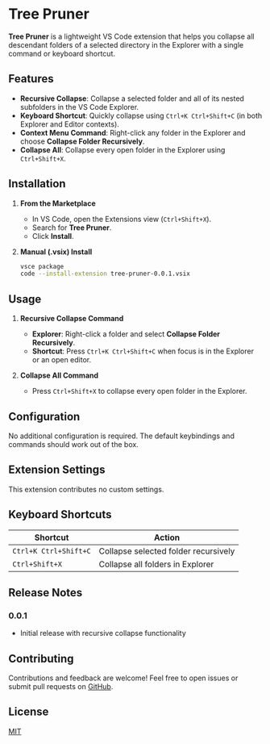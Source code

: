 # Tree Pruner

**Tree Pruner** is a lightweight VS Code extension that helps you collapse all descendant folders of a selected directory in the Explorer with a single command or keyboard shortcut.

## Features

* **Recursive Collapse**: Collapse a selected folder and all of its nested subfolders in the VS Code Explorer.
* **Keyboard Shortcut**: Quickly collapse using `Ctrl+K Ctrl+Shift+C` (in both Explorer and Editor contexts).
* **Context Menu Command**: Right-click any folder in the Explorer and choose **Collapse Folder Recursively**.
* **Collapse All**: Collapse every open folder in the Explorer using `Ctrl+Shift+X`.

## Installation

1. **From the Marketplace**

   * In VS Code, open the Extensions view (`Ctrl+Shift+X`).
   * Search for **Tree Pruner**.
   * Click **Install**.

2. **Manual (.vsix) Install**

   ```bash
   vsce package
   code --install-extension tree-pruner-0.0.1.vsix
   ```

## Usage

1. **Recursive Collapse Command**

   * **Explorer**: Right-click a folder and select **Collapse Folder Recursively**.
   * **Shortcut**: Press `Ctrl+K Ctrl+Shift+C` when focus is in the Explorer or an open editor.

2. **Collapse All Command**

   * Press `Ctrl+Shift+X` to collapse every open folder in the Explorer.

## Configuration

No additional configuration is required. The default keybindings and commands should work out of the box.

## Extension Settings

This extension contributes no custom settings.

## Keyboard Shortcuts

| Shortcut              | Action                               |
| --------------------- | ------------------------------------ |
| `Ctrl+K Ctrl+Shift+C` | Collapse selected folder recursively |
| `Ctrl+Shift+X`        | Collapse all folders in Explorer     |

## Release Notes

### 0.0.1

* Initial release with recursive collapse functionality

## Contributing

Contributions and feedback are welcome! Feel free to open issues or submit pull requests on [GitHub](https://github.com/YourUserName/tree-pruner).

## License

[MIT](LICENSE)
